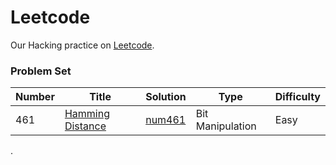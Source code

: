 # Leetcode

Our Hacking practice on [Leetcode](https://leetcode.com/problemset/algorithms/).

### Problem Set

| **Number** | **Title** | **Solution** | **Type** | **Difficulty** |
| --- | ------ | -------- | ---------- | -------- |
| 461 | [Hamming Distance](https://leetcode.com/problems/hamming-distance/description/) | [num461](https://github.com/lxw0109/LeetCode_lxw/blob/master/LeetCode_Python/num001/num001.py) | 	Bit Manipulation | Easy |


. 
